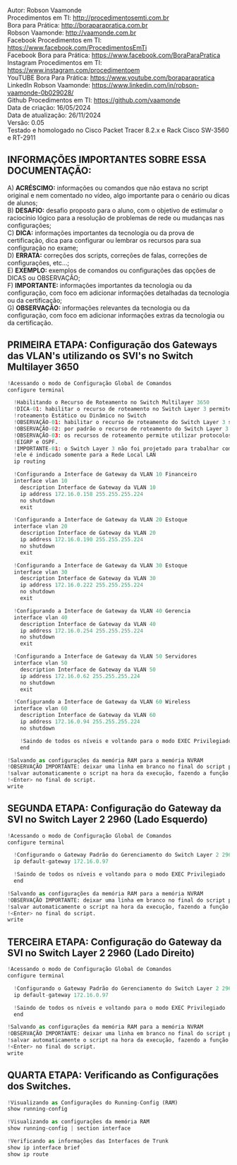 Autor: Robson Vaamonde<br>
Procedimentos em TI: http://procedimentosemti.com.br<br>
Bora para Prática: http://boraparapratica.com.br<br>
Robson Vaamonde: http://vaamonde.com.br<br>
Facebook Procedimentos em TI: https://www.facebook.com/ProcedimentosEmTi<br>
Facebook Bora para Prática: https://www.facebook.com/BoraParaPratica<br>
Instagram Procedimentos em TI: https://www.instagram.com/procedimentoem<br>
YouTUBE Bora Para Prática: https://www.youtube.com/boraparapratica<br>
LinkedIn Robson Vaamonde: https://www.linkedin.com/in/robson-vaamonde-0b029028/<br>
Github Procedimentos em TI: https://github.com/vaamonde<br>
Data de criação: 16/05/2024<br>
Data de atualização: 26/11/2024<br>
Versão: 0.05<br>
Testado e homologado no Cisco Packet Tracer 8.2.x e Rack Cisco SW-3560 e RT-2911

## INFORMAÇÕES IMPORTANTES SOBRE ESSA DOCUMENTAÇÃO:

A) **ACRÉSCIMO:** informações ou comandos que não estava no script original e nem comentado no vídeo, algo importante para o cenário ou dicas de alunos;<br>
B) **DESAFIO:** desafio proposto para o aluno, com o objetivo de estimular o raciocínio lógico para a resolução de problemas de rede ou mudanças nas configurações;<br>
C) **DICA:** informações importantes da tecnologia ou da prova de certificação, dica para configurar ou lembrar os recursos para sua configuração no exame;<br>
D) **ERRATA:** correções dos scripts, correções de falas, correções de configurações, etc...;<br>
E) **EXEMPLO:** exemplos de comandos ou configurações das opções de DICAS ou OBSERVAÇÃO;<br>
F) **IMPORTANTE:** informações importantes da tecnologia ou da configuração, com foco em adicionar informações detalhadas da tecnologia ou da certificação;<br>
G) **OBSERVAÇÃO:** informações relevantes da tecnologia ou da configuração, com foco em adicionar informações extras da tecnologia ou da certificação.

## PRIMEIRA ETAPA: Configuração dos Gateways das VLAN's utilizando os SVI's no Switch Multilayer 3650
```python
!Acessando o modo de Configuração Global de Comandos
configure terminal

  !Habilitando o Recurso de Roteamento no Switch Multilayer 3650
  !DICA-01: habilitar o recurso de roteamento no Switch Layer 3 permite utilizar protocolos de 
  !roteamento Estático ou Dinâmico no Switch
  !OBSERVAÇÃO-01: habilitar o recurso de roteamento do Switch Layer 3 somente se for necessário
  !OBSERVAÇÃO-02: por padrão o recurso de roteamento do Switch Layer 3 está desligado/desabilitado
  !OBSERVAÇÃO-03: os recursos de roteamento permite utilizar protocolos dinâmicos como o: RIP, RIPv2, 
  !EIGRP e OSPF.
  !IMPORTANTE-01: o Switch Layer 3 não foi projetado para trabalhar com Roteamento de WAN (Internet), 
  !ele é indicado somente para a Rede Local LAN
  ip routing

  !Configurando a Interface de Gateway da VLAN 10 Financeiro
  interface vlan 10
    description Interface de Gateway da VLAN 10
    ip address 172.16.0.158 255.255.255.224
    no shutdown
    exit

  !Configurando a Interface de Gateway da VLAN 20 Estoque
  interface vlan 20
    description Interface de Gateway da VLAN 20
    ip address 172.16.0.190 255.255.255.224
    no shutdown
    exit

  !Configurando a Interface de Gateway da VLAN 30 Estoque
  interface vlan 30
    description Interface de Gateway da VLAN 30
    ip address 172.16.0.222 255.255.255.224
    no shutdown
    exit

  !Configurando a Interface de Gateway da VLAN 40 Gerencia
  interface vlan 40
    description Interface de Gateway da VLAN 40
    ip address 172.16.0.254 255.255.255.224
    no shutdown
    exit

  !Configurando a Interface de Gateway da VLAN 50 Servidores
  interface vlan 50
    description Interface de Gateway da VLAN 50
    ip address 172.16.0.62 255.255.255.224
    no shutdown
    exit

  !Configurando a Interface de Gateway da VLAN 60 Wireless
  interface vlan 60
    description Interface de Gateway da VLAN 60
    ip address 172.16.0.94 255.255.255.224
    no shutdown

    !Saindo de todos os níveis e voltando para o modo EXEC Privilegiado
    end

!Salvando as configurações da memória RAM para a memória NVRAM
!OBSERVAÇÃO IMPORTANTE: deixar uma linha em branco no final do script para
!salvar automaticamente o script na hora da execução, fazendo a função de
!<Enter> no final do script.
write

```

## SEGUNDA ETAPA: Configuração do Gateway da SVI no Switch Layer 2 2960 (Lado Esquerdo)
```python
!Acessando o modo de Configuração Global de Comandos
configure terminal

  !Configurando o Gateway Padrão do Gerenciamento do Switch Layer 2 2960
  ip default-gateway 172.16.0.97

  !Saindo de todos os níveis e voltando para o modo EXEC Privilegiado
  end

!Salvando as configurações da memória RAM para a memória NVRAM
!OBSERVAÇÃO IMPORTANTE: deixar uma linha em branco no final do script para
!salvar automaticamente o script na hora da execução, fazendo a função de
!<Enter> no final do script.
write

```

## TERCEIRA ETAPA: Configuração do Gateway da SVI no Switch Layer 2 2960 (Lado Direito)
```python
!Acessando o modo de Configuração Global de Comandos
configure terminal

  !Configurando o Gateway Padrão do Gerenciamento do Switch Layer 2 2960
  ip default-gateway 172.16.0.97

  !Saindo de todos os níveis e voltando para o modo EXEC Privilegiado
  end

!Salvando as configurações da memória RAM para a memória NVRAM
!OBSERVAÇÃO IMPORTANTE: deixar uma linha em branco no final do script para
!salvar automaticamente o script na hora da execução, fazendo a função de
!<Enter> no final do script.
write

```

## QUARTA ETAPA: Verificando as Configurações dos Switches.
```python
!Visualizando as Configurações do Running-Config (RAM)
show running-config

!Visualizando as configurações da memória RAM
show running-config | section interface

!Verificando as informações das Interfaces de Trunk
show ip interface brief
show ip route
```